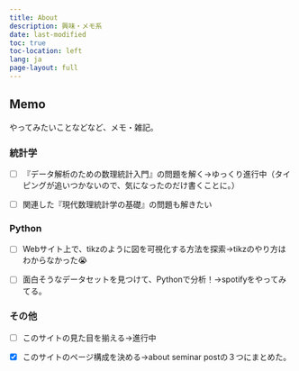 ```yaml
---
title: About
description: 興味・メモ系
date: last-modified
toc: true
toc-location: left
lang: ja
page-layout: full
---
```


## Memo

やってみたいことなどなど、メモ・雑記。

### 統計学

- [ ] 『データ解析のための数理統計入門』の問題を解く→ゆっくり進行中（タイピングが追いつかないので、気になったのだけ書くことに。）

- [ ]  関連した『現代数理統計学の基礎』の問題も解きたい

### Python
- [ ] Webサイト上で、tikzのように図を可視化する方法を探索→tikzのやり方はわからなかった😭

- [ ] 面白そうなデータセットを見つけて、Pythonで分析！→spotifyをやってみてる。

### その他

- [ ] このサイトの見た目を揃える→進行中

- [x] このサイトのページ構成を決める→about seminar postの３つにまとめた。